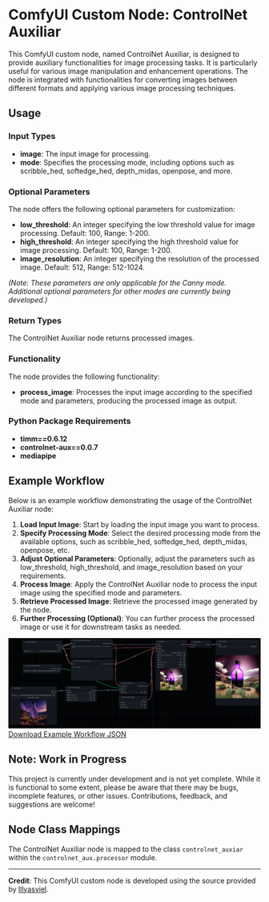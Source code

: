 # ComfyUI Custom Node: ControlNet Auxiliar

This ComfyUI custom node, named ControlNet Auxiliar, is designed to provide auxiliary functionalities for image processing tasks. It is particularly useful for various image manipulation and enhancement operations. The node is integrated with functionalities for converting images between different formats and applying various image processing techniques.

## Usage

### Input Types

- **image**: The input image for processing.
- **mode**: Specifies the processing mode, including options such as scribble_hed, softedge_hed, depth_midas, openpose, and more.

### Optional Parameters

The node offers the following optional parameters for customization:

- **low_threshold**: An integer specifying the low threshold value for image processing. Default: 100, Range: 1-200.
- **high_threshold**: An integer specifying the high threshold value for image processing. Default: 100, Range: 1-200.
- **image_resolution**: An integer specifying the resolution of the processed image. Default: 512, Range: 512-1024.

*(Note: These parameters are only applicable for the Canny mode. Additional optional parameters for other modes are currently being developed.)*

### Return Types

The ControlNet Auxiliar node returns processed images.

### Functionality

The node provides the following functionality:

- **process_image**: Processes the input image according to the specified mode and parameters, producing the processed image as output.

### Python Package Requirements

- **timm==0.6.12**
- **controlnet-aux==0.0.7**
- **mediapipe**



## Example Workflow

Below is an example workflow demonstrating the usage of the ControlNet Auxiliar node:

1. **Load Input Image**: Start by loading the input image you want to process.
2. **Specify Processing Mode**: Select the desired processing mode from the available options, such as scribble_hed, softedge_hed, depth_midas, openpose, etc.
3. **Adjust Optional Parameters**: Optionally, adjust the parameters such as low_threshold, high_threshold, and image_resolution based on your requirements.
4. **Process Image**: Apply the ControlNet Auxiliar node to process the input image using the specified mode and parameters.
5. **Retrieve Processed Image**: Retrieve the processed image generated by the node.
6. **Further Processing (Optional)**: You can further process the processed image or use it for downstream tasks as needed.


![Example Workflow](/workflows/example.png) [Download Example Workflow JSON](/workflows/example.json)

## Note: Work in Progress
This project is currently under development and is not yet complete. While it is functional to some extent, please be aware that there may be bugs, incomplete features, or other issues. Contributions, feedback, and suggestions are welcome!


## Node Class Mappings
The ControlNet Auxiliar node is mapped to the class `controlnet_auxiar` within the `controlnet_aux.processor` module.

---

**Credit**: This ComfyUI custom node is developed using the source provided by [lllyasviel](https://github.com/lllyasviel).
